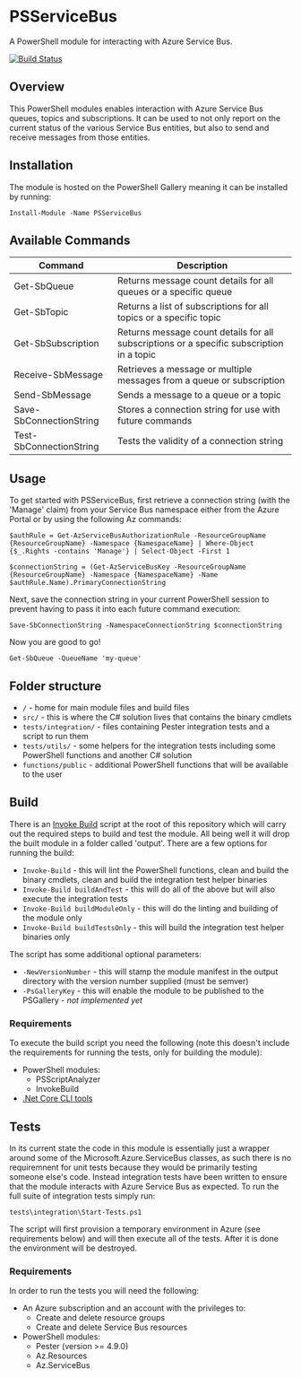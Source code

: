 # PSServiceBus

A PowerShell module for interacting with Azure Service Bus.

[![Build Status](https://dev.azure.com/tommagumma/PSServiceBus/_apis/build/status/tommagumma.PSServiceBus?branchName=master)](https://dev.azure.com/tommagumma/PSServiceBus/_build/latest?definitionId=1&branchName=master)

## Overview 

This PowerShell modules enables interaction with Azure Service Bus queues, topics and subscriptions.  It can be used to not only report on the current status of the various Service Bus entities, but also to send and receive messages from those entities.

## Installation

The module is hosted on the PowerShell Gallery meaning it can be installed by running:

`Install-Module -Name PSServiceBus`

## Available Commands

| Command                 | Description                                                                               |
| ----------------------- | ----------------------------------------------------------------------------------------- |
| Get-SbQueue             | Returns message count details for all queues or a specific queue                          |
| Get-SbTopic             | Returns a list of subscriptions for all topics or a specific topic                        |
| Get-SbSubscription      | Returns message count details for all subscriptions or a specific subscription in a topic |
| Receive-SbMessage       | Retrieves a message or multiple messages from a queue or subscription                     |
| Send-SbMessage          | Sends a message to a queue or a topic                                                     |
| Save-SbConnectionString | Stores a connection string for use with future commands                                   |
| Test-SbConnectionString | Tests the validity of a connection string                                                 |

## Usage

To get started with PSServiceBus, first retrieve a connection string (with the 'Manage' claim) from your Service Bus namespace either from the Azure Portal or by using the following Az commands:

```
$authRule = Get-AzServiceBusAuthorizationRule -ResourceGroupName {ResourceGroupName} -Namespace {NamespaceName} | Where-Object {$_.Rights -contains 'Manage'} | Select-Object -First 1

$connectionString = (Get-AzServiceBusKey -ResourceGroupName {ResourceGroupName} -Namespace {NamespaceName} -Name $authRule.Name).PrimaryConnectionString
```

Next, save the connection string in your current PowerShell session to prevent having to pass it into each future command execution:

`Save-SbConnectionString -NamespaceConnectionString $connectionString`

Now you are good to go!

`Get-SbQueue -QueueName 'my-queue'`

## Folder structure

- `/` - home for main module files and build files
- `src/` - this is where the C# solution lives that contains the binary cmdlets
- `tests/integration/` - files containing Pester integration tests and a script to run them
- `tests/utils/` - some helpers for the integration tests including some PowerShell functions and another C# solution
- `functions/public` - additional PowerShell functions that will be available to the user

## Build

There is an [Invoke Build](https://github.com/nightroman/Invoke-Build) script at the root of this repository which will carry out the required steps to build and test the module.  All being well it will drop the built module in a folder called 'output'.  There are a few options for running the build:

* `Invoke-Build` - this will lint the PowerShell functions, clean and build the binary cmdlets, clean and build the integration test helper binaries
* `Invoke-Build buildAndTest` - this will do all of the above but will also execute the integration tests
* `Invoke-Build buildModuleOnly` - this will do the linting and building of the module only
* `Invoke-Build buildTestsOnly` - this will build the integration test helper binaries only

The script has some additional optional parameters:

* `-NewVersionNumber` - this will stamp the module manifest in the output directory with the version number supplied (must be semver)
* `-PsGalleryKey` - this will enable the module to be published to the PSGallery - *not implemented yet*

### Requirements

To execute the build script you need the following (note this doesn't include the requirements for running the tests, only for building the module):

* PowerShell modules:
  * PSScriptAnalyzer
  * InvokeBuild
* [.Net Core CLI tools](https://docs.microsoft.com/en-us/dotnet/core/tools/?tabs=netcore2x)

## Tests

In its current state the code in this module is essentially just a wrapper around some of the Microsoft.Azure.ServiceBus classes, as such there is no requiremnent for unit tests because they would be primarily testing someone else's code.  Instead integration tests have been written to ensure that the module interacts with Azure Service Bus as expected.  To run the full suite of integration tests simply run:

`tests\integration\Start-Tests.ps1`

The script will first provision a temporary environment in Azure (see requirements below) and will then execute all of the tests.  After it is done the environment will be destroyed.

### Requirements

In order to run the tests you will need the following:

* An Azure subscription and an account with the privileges to:
  * Create and delete resource groups
  * Create and delete Service Bus resources
* PowerShell modules:
  * Pester (version >= 4.9.0)
  * Az.Resources
  * Az.ServiceBus